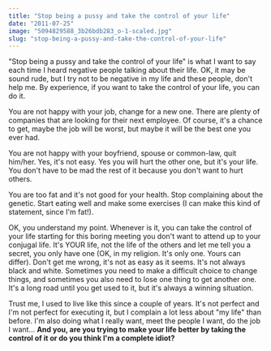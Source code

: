 ```yaml
---
title: "Stop being a pussy and take the control of your life"
date: "2011-07-25"
image: "5094829588_3b26bdb283_o-1-scaled.jpg"
slug: "stop-being-a-pussy-and-take-the-control-of-your-life"
---
```


"Stop being a pussy and take the control of your life" is what I want to say each time I heard negative people talking about their life. OK, it may be sound rude, but I try not to be negative in my life and these people, don't help me. By experience, if you want to take the control of your life, you can do it.

You are not happy with your job, change for a new one. There are plenty of companies that are looking for their next employee. Of course, it's a chance to get, maybe the job will be worst, but maybe it will be the best one you ever had.

You are not happy with your boyfriend, spouse or common-law, quit him/her. Yes, it's not easy. Yes you will hurt the other one, but it's your life. You don't have to be mad the rest of it because you don't want to hurt others.

You are too fat and it's not good for your health. Stop complaining about the genetic. Start eating well and make some exercises (I can make this kind of statement, since I'm fat!).

OK, you understand my point. Whenever is it, you can take the control of your life starting for this boring meeting you don't want to attend up to your conjugal life. It's YOUR life, not the life of the others and let me tell you a secret, you only have one (OK, in my religion. It's only one. Yours can differ). Don't get me wrong, it's not as easy as it seems. It's not always black and white. Sometimes you need to make a difficult choice to change things, and sometimes you also need to lose one thing to get another one. It's a long road until you get used to it, but it's always a winning situation.

Trust me, I used to live like this since a couple of years. It's not perfect and I'm not perfect for executing it, but I complain a lot less about "my life" than before. I'm also doing what I really want, meet the people I want, do the job I want... **And you, are you trying to make your life better by taking the control of it or do you think I'm a complete idiot?**
